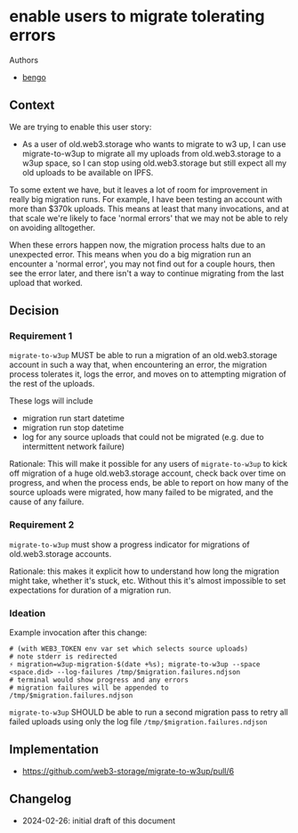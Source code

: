 # enable users to migrate tolerating errors

Authors
* [bengo](https://bengo.is)

## Context

We are trying to enable this user story:
* As a user of old.web3.storage who wants to migrate to w3 up, I can use migrate-to-w3up to migrate all my uploads from old.web3.storage to a w3up space, so I can stop using old.web3.storage but still expect all my old uploads to be available on IPFS.

To some extent we have, but it leaves a lot of room for improvement in really big migration runs. For example, I have been testing an account with more than $370k uploads. This means at least that many invocations, and at that scale we're likely to face 'normal errors' that we may not be able to rely on avoiding alltogether.

When these errors happen now, the migration process halts due to an unexpected error. This means when you do a big migration run an encounter a 'normal error', you may not find out for a couple hours, then see the error later, and there isn't a way to continue migrating from the last upload that worked.

## Decision

### Requirement 1

`migrate-to-w3up` MUST be able to run a migration of an old.web3.storage account in such a way that, when encountering an error, the migration process tolerates it, logs the error, and moves on to attempting migration of the rest of the uploads.

These logs will include
* migration run start datetime
* migration run stop datetime
* log for any source uploads that could not be migrated (e.g. due to intermittent network failure)

Rationale: This will make it possible for any users of `migrate-to-w3up` to kick off migration of a huge old.web3.storage account, check back over time on progress, and when the process ends, be able to report on how many of the source uploads were migrated, how many failed to be migrated, and the cause of any failure.

### Requirement 2

`migrate-to-w3up` must show a progress indicator for migrations of old.web3.storage accounts.

Rationale: this makes it explicit how to understand how long the migration might take, whether it's stuck, etc. Without this it's almost impossible to set expectations for duration of a migration run.

### Ideation

Example invocation after this change:
```shell
# (with WEB3_TOKEN env var set which selects source uploads)
# note stderr is redirected
⚡️ migration=w3up-migration-$(date +%s); migrate-to-w3up --space <space.did> --log-failures /tmp/$migration.failures.ndjson
# terminal would show progress and any errors
# migration failures will be appended to /tmp/$migration.failures.ndjson
```

`migrate-to-w3up` SHOULD be able to run a second migration pass to retry all failed uploads using only the log file `/tmp/$migration.failures.ndjson`

## Implementation

* https://github.com/web3-storage/migrate-to-w3up/pull/6

## Changelog

* 2024-02-26: initial draft of this document
